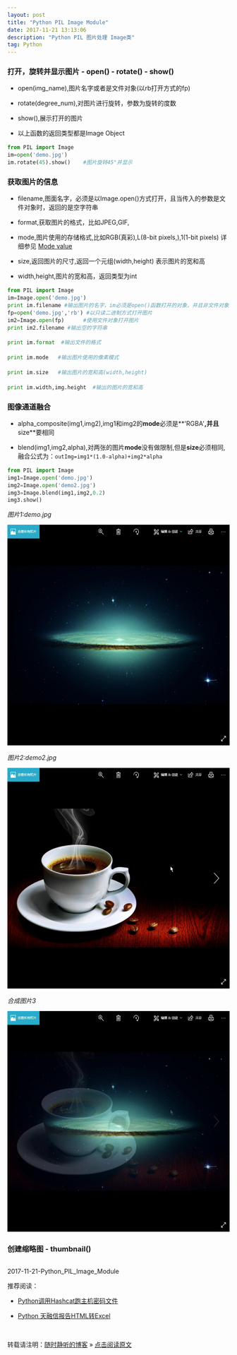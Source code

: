 ```yaml
--- 
layout: post
title: "Python PIL Image Module"
date: 2017-11-21 13:13:06 
description: "Python PIL 图片处理 Image类"
tag: Python
---
```


### 打开，旋转并显示图片 - open() - rotate() - show()


- open(img_name),图片名字或者是文件对象(以rb打开方式的fp)

- rotate(degree_num),对图片进行旋转，参数为旋转的度数

- show(),展示打开的图片

- 以上函数的返回类型都是Image Object

```Python
from PIL import Image
im=open('demo.jpg')
im.rotate(45).show()    #图片旋转45°并显示
```

### 获取图片的信息 

- filename,图面名字，必须是以Image.open()方式打开，且当传入的参数是文件对象时，返回的是空字符串

- format,获取图片的格式，比如JPEG,GIF,

- mode,图片使用的存储格式,比如RGB(真彩),L(8-bit pixels,),1(1-bit pixels) 详细参见 [Mode value](http://pillow.readthedocs.io/en/latest/handbook/concepts.html#concept-modes)

- size,返回图片的尺寸,返回一个元组(width,height) 表示图片的宽和高

- width,height,图片的宽和高，返回类型为int

```Python
from PIL import Image
im=Image.open('demo.jpg')
print im.filename #输出图片的名字，im必须是open()函数打开的对象，并且非文件对象打开的方式
fp=open('demo.jpg','rb') #以只读二进制方式打开图片
im2=Image.open(fp)      #使用文件对象打开图片
print im2.filename #输出空的字符串

print im.format  #输出文件的格式

print im.mode   #输出图片使用的像素模式

print im.size   #输出图片的宽和高(width,height)

print im.width,img.height  #输出的图片的宽和高

```

### 图像通道融合

- alpha_composite(img1,img2),img1和img2的**mode**必须是**'RGBA'**,并且**size**要相同

- blend(img1,img2,alpha),对两张的图片**mode**没有做限制,但是**size**必须相同,融合公式为：`outImg=img1*(1.0-alpha)+img2*alpha`

```Python
from PIL import Image
img1=Image.open('demo.jpg')
img2=Image.open('demo2.jpg')
img3=Image.blend(img1,img2,0.2)
img3.show()
```
*图片1:demo.jpg*

<img src="/images/posts/Python/PIL/demo.jpg" height="500" width="800">

*图片2:demo2.jpg*

<img src="/images/posts/Python/PIL/demo2.jpg" height="500" width="800">

*合成图片3*

<img src="/images/posts/Python/PIL/blend.jpg" height="500" width="800">


### 创建缩略图 - thumbnail()

```Python


```

















2017-11-21-Python_PIL_Image_Module


推荐阅读：

- [Python调用Hashcat跑主机密码文件](http://ssjt21.github.io/2017/11/Python_Hashcatshell/)

- [Python 天融信报告HTML转Excel](http://ssjt21.github.io/2017/11/Python_HtmltoExcel/)

<br>

转载请注明：[随时静听的博客](http://ssjt21.github.io) » [点击阅读原文](https://ssjt21.github.io/2017/11/Python_PIL_Image_Module/)